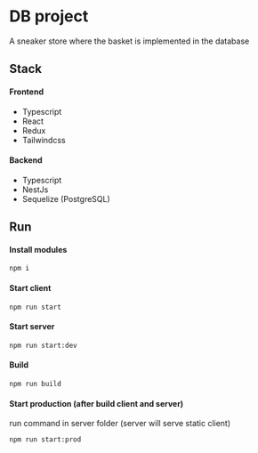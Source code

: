 # DB project

A sneaker store where the basket is implemented in the database

## Stack

#### Frontend

- Typescript
- React
- Redux
- Tailwindcss

#### Backend

- Typescript
- NestJs
- Sequelize (PostgreSQL)

## Run

#### Install modules

```
npm i
```

#### Start client

```
npm run start
```

#### Start server

```
npm run start:dev
```

#### Build

```
npm run build
```

#### Start production (after build client and server)

run command in server folder (server will serve static client)

```
npm run start:prod
```

